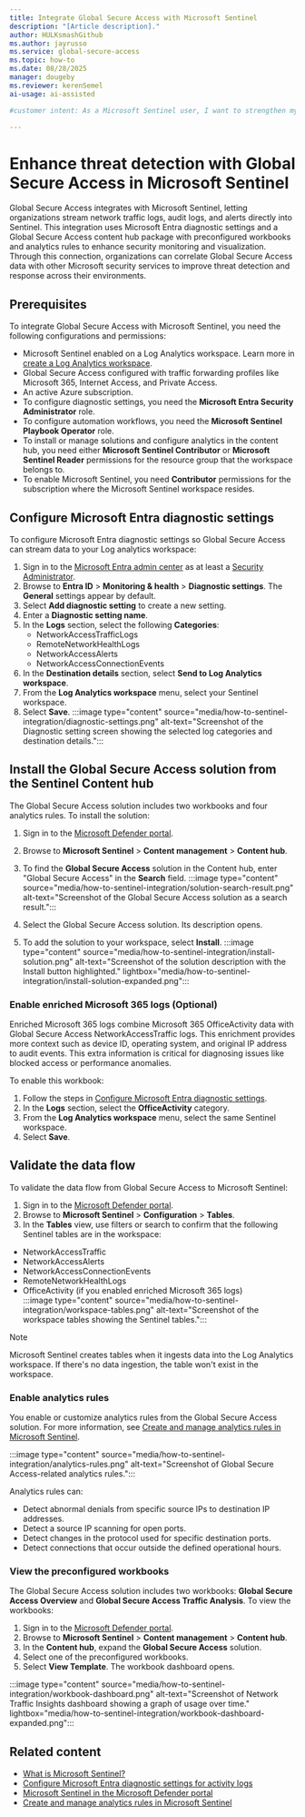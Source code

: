 ```yaml
---
title: Integrate Global Secure Access with Microsoft Sentinel
description: "[Article description]."
author: HULKsmashGithub
ms.author: jayrusso
ms.service: global-secure-access
ms.topic: how-to
ms.date: 08/28/2025
manager: dougeby
ms.reviewer: kerenSemel
ai-usage: ai-assisted

#customer intent: As a Microsoft Sentinel user, I want to strengthen my organization's security posture by installing the Global Secure Access solution from the Content hub so that I can use preconfigured workbooks and analytics rules.

---
```


# Enhance threat detection with Global Secure Access in Microsoft Sentinel

Global Secure Access integrates with Microsoft Sentinel, letting organizations stream network traffic logs, audit logs, and alerts directly into Sentinel. This integration uses Microsoft Entra diagnostic settings and a Global Secure Access content hub package with preconfigured workbooks and analytics rules to enhance security monitoring and visualization. Through this connection, organizations can correlate Global Secure Access data with other Microsoft security services to improve threat detection and response across their environments.

## Prerequisites

To integrate Global Secure Access with Microsoft Sentinel, you need the following configurations and permissions:
- Microsoft Sentinel enabled on a Log Analytics workspace. Learn more in [create a Log Analytics workspace](/azure/azure-monitor/logs/quick-create-workspace).
- Global Secure Access configured with traffic forwarding profiles like Microsoft 365, Internet Access, and Private Access.
- An active Azure subscription.
- To configure diagnostic settings, you need the **Microsoft Entra Security Administrator** role.
- To configure automation workflows, you need the **Microsoft Sentinel Playbook Operator** role.
- To install or manage solutions and configure analytics in the content hub, you need either **Microsoft Sentinel Contributor** or **Microsoft Sentinel Reader** permissions for the resource group that the workspace belongs to.
- To enable Microsoft Sentinel, you need **Contributor** permissions for the subscription where the Microsoft Sentinel workspace resides.

## Configure Microsoft Entra diagnostic settings

To configure Microsoft Entra diagnostic settings so Global Secure Access can stream data to your Log analytics workspace:

1. Sign in to the [Microsoft Entra admin center](https://entra.microsoft.com/) as at least a [Security Administrator](../identity/role-based-access-control/permissions-reference.md#security-administrator).
1. Browse to **Entra ID** > **Monitoring & health** > **Diagnostic settings**. The **General** settings appear by default.
1. Select **Add diagnostic setting** to create a new setting.
1. Enter a **Diagnostic setting name**.
1. In the **Logs** section, select the following **Categories**: 
   - NetworkAccessTrafficLogs 
   - RemoteNetworkHealthLogs
   - NetworkAccessAlerts
   - NetworkAccessConnectionEvents  
1. In the **Destination details** section, select **Send to Log Analytics workspace**.
1. From the **Log Analytics workspace** menu, select your Sentinel workspace. 
1. Select **Save**.
:::image type="content" source="media/how-to-sentinel-integration/diagnostic-settings.png" alt-text="Screenshot of the Diagnostic setting screen showing the selected log categories and destination details.":::

## Install the Global Secure Access solution from the Sentinel Content hub

The Global Secure Access solution includes two workbooks and four analytics rules. To install the solution:

1. Sign in to the [Microsoft Defender portal](https://security.microsoft.com/).
1. Browse to **Microsoft Sentinel** > **Content management** > **Content hub**.
1. To find the **Global Secure Access** solution in the Content hub, enter "Global Secure Access" in the **Search** field.
:::image type="content" source="media/how-to-sentinel-integration/solution-search-result.png" alt-text="Screenshot of the Global Secure Access solution as a search result.":::

1. Select the Global Secure Access solution. Its description opens.
1. To add the solution to your workspace, select **Install**.
:::image type="content" source="media/how-to-sentinel-integration/install-solution.png" alt-text="Screenshot of the solution description with the Install button highlighted." lightbox="media/how-to-sentinel-integration/install-solution-expanded.png":::

### Enable enriched Microsoft 365 logs (Optional)

Enriched Microsoft 365 logs combine Microsoft 365 OfficeActivity data with Global Secure Access NetworkAccessTraffic logs. This enrichment provides more context such as device ID, operating system, and original IP address to audit events. This extra information is critical for diagnosing issues like blocked access or performance anomalies.

To enable this workbook:

1. Follow the steps in [Configure Microsoft Entra diagnostic settings](#configure-microsoft-entra-diagnostic-settings).
1. In the **Logs** section, select the **OfficeActivity** category.
1. From the **Log Analytics workspace** menu, select the same Sentinel workspace. 
1. Select **Save**.

## Validate the data flow

To validate the data flow from Global Secure Access to Microsoft Sentinel:

1. Sign in to the [Microsoft Defender portal](https://security.microsoft.com/).
1. Browse to **Microsoft Sentinel** > **Configuration** > **Tables**.
1. In the **Tables** view, use filters or search to confirm that the following Sentinel tables are in the workspace: 
- NetworkAccessTraffic 
- NetworkAccessAlerts 
- NetworkAccessConnectionEvents 
- RemoteNetworkHealthLogs 
- OfficeActivity (if you enabled enriched Microsoft 365 logs)   
:::image type="content" source="media/how-to-sentinel-integration/workspace-tables.png" alt-text="Screenshot of the workspace tables showing the Sentinel tables.":::

> [!NOTE]
> Microsoft Sentinel creates tables when it ingests data into the Log Analytics workspace. If there's no data ingestion, the table won't exist in the workspace.

### Enable analytics rules

You enable or customize analytics rules from the Global Secure Access solution. For more information, see [Create and manage analytics rules in Microsoft Sentinel](/azure/sentinel/tutorial-detect-threats). 

:::image type="content" source="media/how-to-sentinel-integration/analytics-rules.png" alt-text="Screenshot of Global Secure Access-related analytics rules.":::

Analytics rules can:
- Detect abnormal denials from specific source IPs to destination IP addresses.
- Detect a source IP scanning for open ports.
- Detect changes in the protocol used for specific destination ports.
- Detect connections that occur outside the defined operational hours.


### View the preconfigured workbooks

The Global Secure Access solution includes two workbooks: **Global Secure Access Overview** and **Global Secure Access Traffic Analysis**. To view the workbooks:
1. Sign in to the [Microsoft Defender portal](https://security.microsoft.com/).
1. Browse to **Microsoft Sentinel** > **Content management** > **Content hub**.
1. In the **Content hub**, expand the **Global Secure Access** solution.
1. Select one of the preconfigured workbooks.
1. Select **View Template**. The workbook dashboard opens.

:::image type="content" source="media/how-to-sentinel-integration/workbook-dashboard.png" alt-text="Screenshot of Network Traffic Insights dashboard showing a graph of usage over time." lightbox="media/how-to-sentinel-integration/workbook-dashboard-expanded.png":::

## Related content

- [What is Microsoft Sentinel?](/azure/sentinel/overview)
- [Configure Microsoft Entra diagnostic settings for activity logs](../identity/monitoring-health/howto-configure-diagnostic-settings.md)
- [Microsoft Sentinel in the Microsoft Defender portal](/azure/sentinel/microsoft-sentinel-defender-portal)
- [Create and manage analytics rules in Microsoft Sentinel](/azure/sentinel/tutorial-detect-threats)
